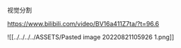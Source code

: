 视觉分割

https://www.bilibili.com/video/BV16a411Z7ta/?t=96.6

![[../../../../ASSETS/Pasted image 20220821105926 1.png]]